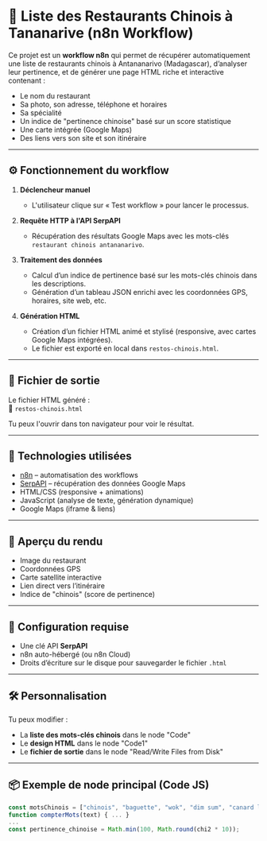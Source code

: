# 🍜 Liste des Restaurants Chinois à Tananarive (n8n Workflow)

Ce projet est un **workflow n8n** qui permet de récupérer automatiquement une liste de restaurants chinois à Antananarivo (Madagascar), d’analyser leur pertinence, et de générer une page HTML riche et interactive contenant :

- Le nom du restaurant
- Sa photo, son adresse, téléphone et horaires
- Sa spécialité
- Un indice de "pertinence chinoise" basé sur un score statistique
- Une carte intégrée (Google Maps)
- Des liens vers son site et son itinéraire

---

## ⚙️ Fonctionnement du workflow

1. **Déclencheur manuel**
   - L'utilisateur clique sur « Test workflow » pour lancer le processus.

2. **Requête HTTP à l'API SerpAPI**
   - Récupération des résultats Google Maps avec les mots-clés `restaurant chinois antananarivo`.

3. **Traitement des données**
   - Calcul d’un indice de pertinence basé sur les mots-clés chinois dans les descriptions.
   - Génération d’un tableau JSON enrichi avec les coordonnées GPS, horaires, site web, etc.

4. **Génération HTML**
   - Création d’un fichier HTML animé et stylisé (responsive, avec cartes Google Maps intégrées).
   - Le fichier est exporté en local dans `restos-chinois.html`.

---

## 📁 Fichier de sortie

Le fichier HTML généré :  
📄 `restos-chinois.html`

Tu peux l'ouvrir dans ton navigateur pour voir le résultat.

---

## 🧪 Technologies utilisées

- [n8n](https://n8n.io) – automatisation des workflows
- [SerpAPI](https://serpapi.com/) – récupération des données Google Maps
- HTML/CSS (responsive + animations)
- JavaScript (analyse de texte, génération dynamique)
- Google Maps (iframe & liens)

---

## 📸 Aperçu du rendu

- Image du restaurant
- Coordonnées GPS
- Carte satellite interactive
- Lien direct vers l’itinéraire
- Indice de "chinois" (score de pertinence)

---

## 🔐 Configuration requise

- Une clé API **SerpAPI**
- n8n auto-hébergé (ou n8n Cloud)
- Droits d’écriture sur le disque pour sauvegarder le fichier `.html`

---

## 🛠 Personnalisation

Tu peux modifier :

- La **liste des mots-clés chinois** dans le node "Code"
- Le **design HTML** dans le node "Code1"
- Le **fichier de sortie** dans le node "Read/Write Files from Disk"

---

## 📦 Exemple de node principal (Code JS)

```javascript
const motsChinois = ["chinois", "baguette", "wok", "dim sum", "canard laqué", ...];
function compterMots(text) { ... }
...
const pertinence_chinoise = Math.min(100, Math.round(chi2 * 10));
